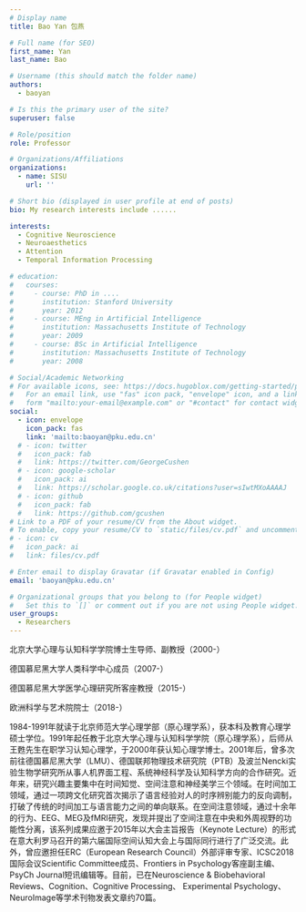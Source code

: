 ```yaml
---
# Display name
title: Bao Yan 包燕

# Full name (for SEO)
first_name: Yan
last_name: Bao

# Username (this should match the folder name)
authors:
  - baoyan

# Is this the primary user of the site?
superuser: false

# Role/position
role: Professor

# Organizations/Affiliations
organizations:
  - name: SISU
    url: ''

# Short bio (displayed in user profile at end of posts)
bio: My research interests include ......

interests:
  - Cognitive Neuroscience
  - Neuroaesthetics
  - Attention
  - Temporal Information Processing

# education:
#   courses:
#     - course: PhD in ....
#       institution: Stanford University
#       year: 2012
#     - course: MEng in Artificial Intelligence
#       institution: Massachusetts Institute of Technology
#       year: 2009
#     - course: BSc in Artificial Intelligence
#       institution: Massachusetts Institute of Technology
#       year: 2008

# Social/Academic Networking
# For available icons, see: https://docs.hugoblox.com/getting-started/page-builder/#icons
#   For an email link, use "fas" icon pack, "envelope" icon, and a link in the
#   form "mailto:your-email@example.com" or "#contact" for contact widget.
social:
  - icon: envelope
    icon_pack: fas
    link: 'mailto:baoyan@pku.edu.cn'
  # - icon: twitter
  #   icon_pack: fab
  #   link: https://twitter.com/GeorgeCushen
  # - icon: google-scholar
  #   icon_pack: ai
  #   link: https://scholar.google.co.uk/citations?user=sIwtMXoAAAAJ
  # - icon: github
  #   icon_pack: fab
  #   link: https://github.com/gcushen
# Link to a PDF of your resume/CV from the About widget.
# To enable, copy your resume/CV to `static/files/cv.pdf` and uncomment the lines below.
# - icon: cv
#   icon_pack: ai
#   link: files/cv.pdf

# Enter email to display Gravatar (if Gravatar enabled in Config)
email: 'baoyan@pku.edu.cn'

# Organizational groups that you belong to (for People widget)
#   Set this to `[]` or comment out if you are not using People widget.
user_groups:
  - Researchers
---
```


北京大学心理与认知科学学院博士生导师、副教授（2000-）

德国慕尼黑大学人类科学中心成员（2007-）

德国慕尼黑大学医学心理研究所客座教授（2015-）

欧洲科学与艺术院院士（2018-）

1984-1991年就读于北京师范大学心理学部（原心理学系），获本科及教育心理学硕士学位。1991年起任教于北京大学心理与认知科学学院（原心理学系），后师从王甦先生在职学习认知心理学，于2000年获认知心理学博士。2001年后，曾多次前往德国慕尼黑大学（LMU）、德国联邦物理技术研究院（PTB）及波兰Nencki实验生物学研究所从事人机界面工程、系统神经科学及认知科学方向的合作研究。近年来，研究兴趣主要集中在时间知觉、空间注意和神经美学三个领域。在时间加工领域，通过一项跨文化研究首次揭示了语言经验对人的时序辨别能力的反向调制，打破了传统的时间加工与语言能力之间的单向联系。在空间注意领域，通过十余年的行为、EEG、MEG及fMRI研究，发现并提出了空间注意在中央和外周视野的功能性分离，该系列成果应邀于2015年以大会主旨报告（Keynote Lecture）的形式在意大利罗马召开的第六届国际空间认知大会上与国际同行进行了广泛交流。此外，曾应邀担任ERC（European Research Council）外部评审专家、ICSC2018国际会议Scientific Committee成员、Frontiers in Psychology客座副主编、PsyCh Journal短讯编辑等。目前，已在Neuroscience & Biobehavioral Reviews、Cognition、Cognitive Processing、 Experimental Psychology、NeuroImage等学术刊物发表文章约70篇。